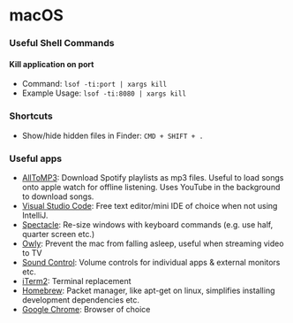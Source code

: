# macOS

### Useful Shell Commands

#### Kill application on port

* Command: `lsof -ti:port | xargs kill`
* Example Usage: `lsof -ti:8080 | xargs kill`

### Shortcuts

* Show/hide hidden files in Finder: `CMD + SHIFT + .`

### Useful apps

* [AllToMP3](https://github.com/alltomp3/alltomp3-app): Download Spotify playlists as mp3 files. Useful to load songs onto apple watch for offline listening. Uses YouTube in the background to download songs.
* [Visual Studio Code](https://code.visualstudio.com/): Free text editor/mini IDE of choice when not using IntelliJ.
* [Spectacle](https://www.spectacleapp.com/): Re-size windows with keyboard commands \(e.g. use half, quarter screen etc.\)
* [Owly](https://apps.apple.com/us/app/owly-prevent-display-sleep/id882812218?mt=12): Prevent the mac from falling asleep, useful when streaming video to TV
* [Sound Control](https://staticz.com/soundcontrol/): Volume controls for individual apps & external monitors etc.
* [iTerm2](https://www.iterm2.com/): Terminal replacement
* [Homebrew](http://brew.sh/): Packet manager, like apt-get on linux, simplifies installing development dependencies etc.
* [Google Chrome](https://www.google.com/chrome/): Browser of choice

